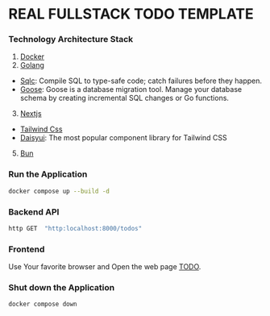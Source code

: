 # REAL FULLSTACK TODO TEMPLATE

### Technology Architecture Stack

1. [Docker](https://www.docker.com/)
2. [Golang](https://go.dev/)

- [Sqlc](https://sqlc.dev/): Compile SQL to type-safe code;
  catch failures before they happen.
- [Goose](https://github.com/pressly/goose): Goose is a database migration tool. Manage your database schema by creating incremental SQL changes or Go functions.

3. [Nextjs](https://nextjs.org/)

- [Tailwind Css](https://tailwindcss.com/)
- [Daisyui](https://daisyui.com/): The most popular component library for Tailwind CSS

5. [Bun](https://bun.sh/)

### Run the Application

```bash
docker compose up --build -d
```

### Backend API

```bash
http GET  "http:localhost:8000/todos"
```

### Frontend

Use Your favorite browser and Open the web page [TODO]("http://localhost:3000").

### Shut down the Application

```bash
docker compose down
```
